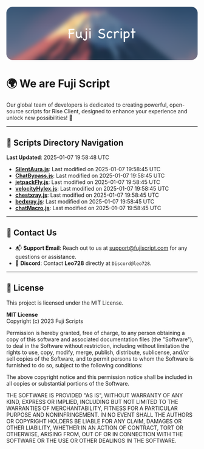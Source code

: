 ![Banner](.github/b.webp)

# 🌍 **We are Fuji Script**

Our global team of developers is dedicated to creating powerful, open-source scripts for Rise Client, designed to enhance your experience and unlock new possibilities! 🌟

---
<!-- SCRIPTS_NAVIGATION_START -->
## 📂 **Scripts Directory Navigation**

**Last Updated**: 2025-01-07 19:58:48 UTC

- **[SilentAura.js](scripts/SilentAura.js)**: Last modified on 2025-01-07 19:58:45 UTC
- **[ChatBypass.js](scripts/ChatBypass.js)**: Last modified on 2025-01-07 19:58:45 UTC
- **[jetpackFly.js](scripts/jetpackFly.js)**: Last modified on 2025-01-07 19:58:45 UTC
- **[velocityHylex.js](scripts/velocityHylex.js)**: Last modified on 2025-01-07 19:58:45 UTC
- **[chestxray.js](scripts/chestxray.js)**: Last modified on 2025-01-07 19:58:45 UTC
- **[bedxray.js](scripts/bedxray.js)**: Last modified on 2025-01-07 19:58:45 UTC
- **[chatMacro.js](scripts/chatMacro.js)**: Last modified on 2025-01-07 19:58:45 UTC

<!-- SCRIPTS_NAVIGATION_END -->

---

## 💬 **Contact Us**  
- 📬 **Support Email**: Reach out to us at [support@fujiscript.com](mailto:support@fujiscript.com) for any questions or assistance.  
- 💬 **Discord**: Contact **Leo728** directly at `Discord@leo728`.

---

## 📜 **License**

This project is licensed under the MIT License.  

**MIT License**  
Copyright (c) 2023 Fuji Scripts  

Permission is hereby granted, free of charge, to any person obtaining a copy of this software and associated documentation files (the "Software"), to deal in the Software without restriction, including without limitation the rights to use, copy, modify, merge, publish, distribute, sublicense, and/or sell copies of the Software, and to permit persons to whom the Software is furnished to do so, subject to the following conditions:  

The above copyright notice and this permission notice shall be included in all copies or substantial portions of the Software.  

THE SOFTWARE IS PROVIDED "AS IS", WITHOUT WARRANTY OF ANY KIND, EXPRESS OR IMPLIED, INCLUDING BUT NOT LIMITED TO THE WARRANTIES OF MERCHANTABILITY, FITNESS FOR A PARTICULAR PURPOSE AND NONINFRINGEMENT. IN NO EVENT SHALL THE AUTHORS OR COPYRIGHT HOLDERS BE LIABLE FOR ANY CLAIM, DAMAGES OR OTHER LIABILITY, WHETHER IN AN ACTION OF CONTRACT, TORT OR OTHERWISE, ARISING FROM, OUT OF OR IN CONNECTION WITH THE SOFTWARE OR THE USE OR OTHER DEALINGS IN THE SOFTWARE.  
